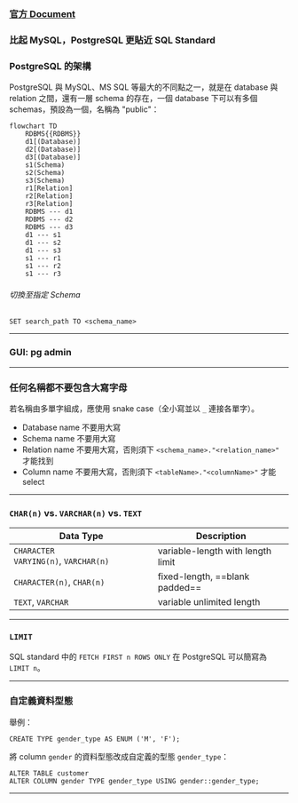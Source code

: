 ### [官方 Document](https://www.postgresql.org/docs/current/index.html)

### 比起 MySQL，PostgreSQL 更貼近 SQL Standard

### PostgreSQL 的架構

PostgreSQL 與 MySQL、MS SQL 等最大的不同點之一，就是在 database 與 relation 之間，還有一層 schema 的存在，一個 database 下可以有多個 schemas，預設為一個，名稱為 "public"：

```mermaid
flowchart TD
    RDBMS{{RDBMS}}
    d1[(Database)]
    d2[(Database)]
    d3[(Database)]
    s1(Schema)
    s2(Schema)
    s3(Schema)
    r1[Relation]
    r2[Relation]
    r3[Relation]
    RDBMS --- d1
    RDBMS --- d2
    RDBMS --- d3
    d1 --- s1
    d1 --- s2
    d1 --- s3
    s1 --- r1
    s1 --- r2
    s1 --- r3
```

###### 切換至指定 Schema

```PostgreSQL
SET search_path TO <schema_name>
```

---

### GUI: pg admin

---

### 任何名稱都不要包含大寫字母

若名稱由多單字組成，應使用 snake case（全小寫並以 `_` 連接各單字）。

- Database name 不要用大寫
- Schema name 不要用大寫
- Relation name 不要用大寫，否則須下 `<schema_name>."<relation_name>"` 才能找到
- Column name 不要用大寫，否則須下 `<tableName>."<columnName>"` 才能 select

---

### `CHAR(n)` vs. `VARCHAR(n)` vs. `TEXT`

| Data Type | Description |
|---|---|
| `CHARACTER VARYING(n)`, `VARCHAR(n)` | variable-length with length limit |
| `CHARACTER(n)`, `CHAR(n)` | fixed-length, ==blank padded== |
| `TEXT`, `VARCHAR` | variable unlimited length |

---

### `LIMIT`

SQL standard 中的 `FETCH FIRST n ROWS ONLY` 在 PostgreSQL 可以簡寫為 `LIMIT n`。

---

### 自定義資料型態

舉例：

```PostgreSQL
CREATE TYPE gender_type AS ENUM ('M', 'F');
```

將 column `gender` 的資料型態改成自定義的型態 `gender_type`：

```PostgreSQL
ALTER TABLE customer
ALTER COLUMN gender TYPE gender_type USING gender::gender_type;
```

---

